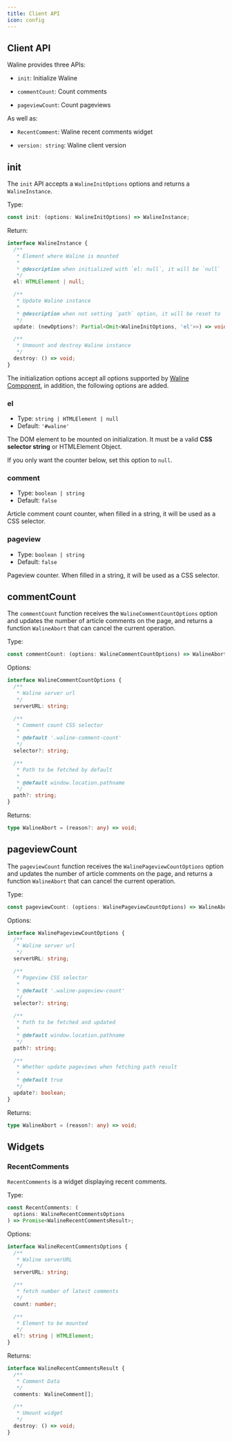 ```yaml
---
title: Client API
icon: config
---
```


## Client API

Waline provides three APIs:

- `init`: Initialize Waline

- `commentCount`: Count comments

- `pageviewCount`: Count pageviews

As well as:

- `RecentComment`: Waline recent comments widget

- `version: string`: Waline client version

## init

The `init` API accepts a `WalineInitOptions` options and returns a `WalineInstance`.

Type:

```ts
const init: (options: WalineInitOptions) => WalineInstance;
```

Return:

```ts
interface WalineInstance {
  /**
   * Element where Waline is mounted
   *
   * @description when initialized with `el: null`, it will be `null`
   */
  el: HTMLElement | null;

  /**
   * Update Waline instance
   *
   * @description when not setting `path` option, it will be reset to `window.location.pathname`
   */
  update: (newOptions?: Partial<Omit<WalineInitOptions, 'el'>>) => void;

  /**
   * Unmount and destroy Waline instance
   */
  destroy: () => void;
}
```

The initialization options accept all options supported by [Waline Component](component.md), in addition, the following options are added.

### el

- Type: `string | HTMLElement | null`
- Default: `'#waline'`

The DOM element to be mounted on initialization. It must be a valid **CSS selector string** or HTMLElement Object.

If you only want the counter below, set this option to `null`.

### comment

- Type: `boolean | string`
- Default: `false`

Article comment count counter, when filled in a string, it will be used as a CSS selector.

### pageview

- Type: `boolean | string`
- Default: `false`

Pageview counter. When filled in a string, it will be used as a CSS selector.

## commentCount

The `commentCount` function receives the `WalineCommentCountOptions` option and updates the number of article comments on the page, and returns a function `WalineAbort` that can cancel the current operation.

Type:

```ts
const commentCount: (options: WalineCommentCountOptions) => WalineAbort;
```

Options:

```ts
interface WalineCommentCountOptions {
  /**
   * Waline server url
   */
  serverURL: string;

  /**
   * Comment count CSS selector
   *
   * @default '.waline-comment-count'
   */
  selector?: string;

  /**
   * Path to be fetched by default
   *
   * @default window.location.pathname
   */
  path?: string;
}
```

Returns:

```ts
type WalineAbort = (reason?: any) => void;
```

## pageviewCount

The `pageviewCount` function receives the `WalinePageviewCountOptions` option and updates the number of article comments on the page, and returns a function `WalineAbort` that can cancel the current operation.

Type:

```ts
const pageviewCount: (options: WalinePageviewCountOptions) => WalineAbort;
```

Options:

```ts
interface WalinePageviewCountOptions {
  /**
   * Waline server url
   */
  serverURL: string;

  /**
   * Pageview CSS selector
   *
   * @default '.waline-pageview-count'
   */
  selector?: string;

  /**
   * Path to be fetched and updated
   *
   * @default window.location.pathname
   */
  path?: string;

  /**
   * Whether update pageviews when fetching path result
   *
   * @default true
   */
  update?: boolean;
}
```

Returns:

```ts
type WalineAbort = (reason?: any) => void;
```

## Widgets

### RecentComments

`RecentComments` is a widget displaying recent comments.

Type:

```ts
const RecentComments: (
  options: WalineRecentCommentsOptions
) => Promise<WalineRecentCommentsResult>;
```

Options:

```ts
interface WalineRecentCommentsOptions {
  /**
   * Waline serverURL
   */
  serverURL: string;

  /**
   * fetch number of latest comments
   */
  count: number;

  /**
   * Element to be mounted
   */
  el?: string | HTMLElement;
}
```

Returns:

```ts
interface WalineRecentCommentsResult {
  /**
   * Comment Data
   */
  comments: WalineComment[];

  /**
   * Umount widget
   */
  destroy: () => void;
}
```
